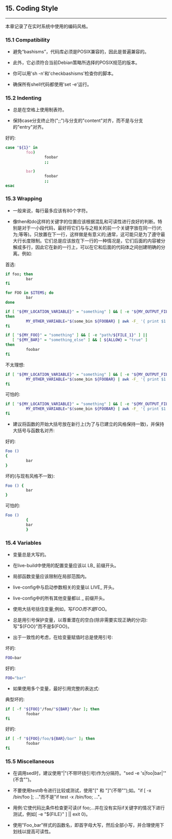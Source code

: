 
## 15. Coding Style
--------

本章记录了在实时系统中使用的编码风格。

### 15.1 Compatibility

- 避免“bashisms”，代码库必须是POSIX兼容的，因此是普遍兼容的。

- 此外，它必须符合当前Debian策略所选择的POSIX规范的版本。

- 你可以用'sh -n'和'checkbashisms'检查你的脚本。

- 确保所有shell代码都使用'set -e'运行。

### 15.2 Indenting

- 总是在空格上使用制表符。

- 保持case分支终止符(";;")与分支的"content"对齐，而不是与分支的"entry"对齐。

好的:

```bash
case "${1}" in
         foo)
                 foobar
                 ;;

         bar)
                 foobar
                 ;;
esac
```

### 15.3 Wrapping

- 一般来说，每行最多应该有80个字符。

- 像then和do这样的关键字的位置应该根据混乱和可读性进行良好的判断。特别是对于一小段代码，最好将它们与与之相关的前一个关键字放在同一行(if;为;等等)。只放置在下一行，这样做是有意义的;通常，这可能只是为了遵守最大行长度限制。它们总是应该放在下一行的一种情况是，它们后面的内容被分解成多行，因此它在新的一行上，可以在它和后面的代码体之间创建明确的分离。例如:

首选:

```bash
if foo; then
         bar
fi

for FOO in $ITEMS; do
         bar
done

if [ "${MY_LOCATION_VARIABLE}" = "something" ] && [ -e "${MY_OUTPUT_FILE}" ]
then
         MY_OTHER_VARIABLE="$(some_bin ${FOOBAR} | awk -F_ '{ print $1 }')"
fi

if [ "${MY_FOO}" = "something" ] && [ -e "path/${FILE_1}" ] ||
   [ "${MY_BAR}" = "something_else" ] && [ ${ALLOW} = "true" ]
then
         foobar
fi
```

不太理想:

```bash
if [ "${MY_LOCATION_VARIABLE}" = "something" ] && [ -e "${MY_OUTPUT_FILE}" ]; then
         MY_OTHER_VARIABLE="$(some_bin ${FOOBAR} | awk -F_ '{ print $1 }')"
fi
```

可怕的:

```bash
if [ "${MY_LOCATION_VARIABLE}" = "something" ] && [ -e "${MY_OUTPUT_FILE}" ] || [ "${MY_LOCATION_VARIABLE}" = "something-else" ] && [ -e "${MY_OUTPUT_FILE_2}" ]; then
         MY_OTHER_VARIABLE="$(some_bin ${FOOBAR} | awk -F_ '{ print $1 }')"
fi
```

- 建议将函数的开始大括号放在新行上(为了与已建立的风格保持一致)，并保持大括号与函数名对齐:

好的:

```bash
Foo ()
{
         bar
}
```

坏的(与现有风格不一致):

```bash
Foo () {
         bar
}
```

可怕的:

```bash
Foo ()
         {
         bar
         }
```

### 15.4 Variables

- 变量总是大写的。

- 在live-build中使用的配置变量应该以 LB_ 前缀开头。

- 局部函数变量应该限制在局部范围内。

- live-config中与启动参数相关的变量以 LIVE_ 开头。

- live-config中的所有其他变量都以 _ 前缀开头。

- 使用大括号括住变量;例如，写${FOO}而不是$FOO。

- 总是用引号保护变量，以尊重潜在的空白(除非需要实现正确的分词):写"${FOO}"而不是${FOO}。

- 出于一致性的考虑，在给变量赋值时总是使用引号:

坏的:

```bash
FOO=bar
```

好的:

```bash
FOO="bar"
```

- 如果使用多个变量，最好引用完整的表达式:

典型坏的:

```bash
if [ -f "${FOO}"/foo/"${BAR}"/bar ]; then
         foobar
fi
```

好的:

```bash
if [ -f "${FOO}/foo/${BAR}/bar" ]; then
         foobar
fi
```

### 15.5 Miscellaneous

- 在调用sed时，建议使用"|"(不带环绕引号)作为分隔符。"sed -e 's|foo|bar|'"(不含"")。

- 不要使用test命令进行比较或测试，使用"[" 和 "]"(不带"");如。"if [ -x /bin/foo ]; ..."而不是"if test -x /bin/foo; ..."。

- 用例:它使代码比条件检查更可读(if foo;…并在没有实际if关键字的情况下进行测试，例如[ -e "${FILE}" ] || exit 0)。

- 使用"Foo_bar"样式的函数名，即首字母大写，然后全部小写，并合理使用下划线以提高可读性。
